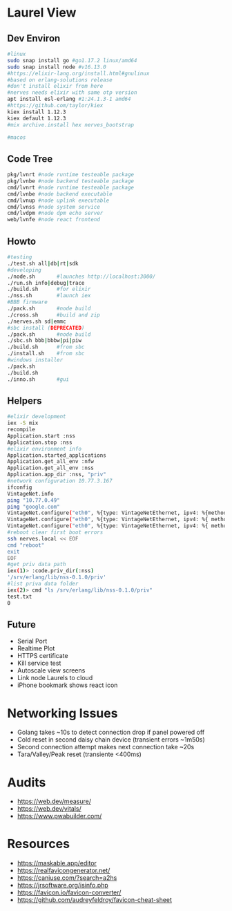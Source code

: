 # Laurel View

## Dev Environ

```bash
#linux
sudo snap install go #go1.17.2 linux/amd64
sudo snap install node #v16.13.0
#https://elixir-lang.org/install.html#gnulinux 
#based on erlang-solutions release
#don't install elixir from here
#nerves needs elixir with same otp version
apt install esl-erlang #1:24.1.3-1 amd64
#https://github.com/taylor/kiex
kiex install 1.12.3
kiex default 1.12.3
#mix archive.install hex nerves_bootstrap

#macos

```

## Code Tree

```bash
pkg/lvnrt #node runtime testeable package
pkg/lvnbe #node backend testeable package
cmd/lvnrt #node runtime testeable package
cmd/lvnbe #node backend executable
cmd/lvnup #node uplink executable
cmd/lvnss #node system service
cmd/lvdpm #node dpm echo server
web/lvnfe #node react frontend
```

## Howto

```bash
#testing
./test.sh all|db|rt|sdk
#developing 
./node.sh       #launches http://localhost:3000/
./run.sh info|debug|trace
./build.sh      #for elixir
./nss.sh        #launch iex
#BBB firmware
./pack.sh       #node build
./cross.sh      #build and zip
./nerves.sh sd|emmc
#sbc install (DEPRECATED)
./pack.sh       #node build
./sbc.sh bbb|bbbw|pi|piw
./build.sh      #from sbc
./install.sh    #from sbc
#windows installer
./pack.sh
./build.sh
./inno.sh       #gui
```

## Helpers

```bash
#elixir development
iex -S mix
recompile
Application.start :nss
Application.stop :nss
#elixir environment info
Application.started_applications
Application.get_all_env :nfw
Application.get_all_env :nss
Application.app_dir :nss, "priv"
#network configuration 10.77.3.167
ifconfig
VintageNet.info
ping "10.77.0.49"
ping "google.com"
VintageNet.configure("eth0", %{type: VintageNetEthernet, ipv4: %{method: :dhcp}})
VintageNet.configure("eth0", %{type: VintageNetEthernet, ipv4: %{ method: :static, address: "10.77.4.165", prefix_length: 8, name_servers: []}})
VintageNet.configure("eth0", %{type: VintageNetEthernet, ipv4: %{ method: :static, address: "10.77.4.165", prefix_length: 8, gateway: "10.77.0.1", name_servers: ["10.77.0.1"]}})
#reboot clear first boot errors
ssh nerves.local << EOF
cmd "reboot"
exit
EOF
#get priv data path
iex(1)> :code.priv_dir(:nss)           
'/srv/erlang/lib/nss-0.1.0/priv'
#list priva data folder
iex(2)> cmd "ls /srv/erlang/lib/nss-0.1.0/priv"
test.txt
0
```

## Future

- Serial Port
- Realtime Plot 
- HTTPS certificate
- Kill service test
- Autoscale view screens
- Link node Laurels to cloud
- iPhone bookmark shows react icon

# Networking Issues

- Golang takes ~10s to detect connection drop if panel powered off
- Cold reset in second daisy chain device (transient errors ~1m50s)
- Second connection attempt makes next connection take ~20s
- Tara/Valley/Peak reset (transiente <400ms)

# Audits

- https://web.dev/measure/
- https://web.dev/vitals/
- https://www.pwabuilder.com/

# Resources

- https://maskable.app/editor
- https://realfavicongenerator.net/
- https://caniuse.com/?search=a2hs
- https://jrsoftware.org/isinfo.php
- https://favicon.io/favicon-converter/
- https://github.com/audreyfeldroy/favicon-cheat-sheet